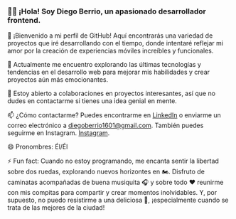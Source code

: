 ### 👋🏼 ¡Hola! Soy Diego Berrio, un apasionado desarrollador frontend.

🌟 ¡Bienvenido a mi perfil de GitHub! Aquí encontrarás una variedad de proyectos que iré desarrollando con el tiempo, donde intentaré reflejar mi amor por la creación de experiencias móviles increíbles y funcionales.

🔭 Actualmente me encuentro explorando las últimas tecnologías y tendencias en el desarrollo web para mejorar mis habilidades y crear proyectos aún más emocionantes.

🚀 Estoy abierto a colaboraciones en proyectos interesantes, así que no dudes en contactarme si tienes una idea genial en mente.

📫 ¿Cómo contactarme? Puedes encontrarme en [LinkedIn](https://www.linkedin.com/in/diegoberrio1601/) o enviarme un correo electrónico a diegoberrio1601@gmail.com. También puedes seguirme en Instagram. [Instagram](https://www.instagram.com/diegoberrio1601).

😄 Pronombres: Él/Él

⚡ Fun fact: Cuando no estoy programando, me encanta sentir la libertad sobre dos ruedas, explorando nuevos horizontes en 🏍️. Disfruto de caminatas acompañadas de buena musiquita 🎧 y sobre todo ❤️ reunirme con mis compitas para compartir y crear momentos inolvidables. Y, por supuesto, no puedo resistirme a una deliciosa 🍔, ¡especialmente cuando se trata de las mejores de la ciudad!

<!---
Diegoberrio1601/Diegoberrio1601 is a ✨ special ✨ repository because its `README.md` (this file) appears on your GitHub profile.
You can click the Preview link to take a look at your changes.
--->
